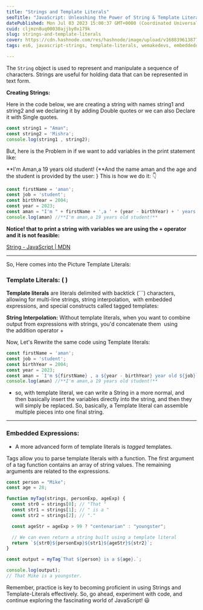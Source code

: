 ```yaml
---
title: "Strings and Template Literals"
seoTitle: "JavaScript: Unleashing the Power of String & Template Literals"
datePublished: Mon Jul 03 2023 15:00:37 GMT+0000 (Coordinated Universal Time)
cuid: cljmzn8uq00030ajjby0x179k
slug: strings-and-template-literals
cover: https://cdn.hashnode.com/res/hashnode/image/upload/v1688396138772/23d109ea-45c3-41b0-b616-4138c90d3041.jpeg
tags: es6, javascript-strings, template-literals, wemakedevs, embeddedexpressions

---
```


The `String` object is used to represent and manipulate a sequence of characters. Strings are useful for holding data that can be represented in text form.

**Creating Strings:**

Here in the code below, we are creating a string with names string1 and string2 and we declaring it by adding Double quotes or we can also Declare it with Single quotes.

```jsx
const string1 = "Aman"; 
const string2 = 'Mishra';  
console.log(string1 , string2);
```

But, here is the Problem in if we want to add variables in the print statement like:

\*\*I'm Aman,a 19 years old student! {\*\*And the name aman and the age and the student is provided by the user: } This is how we do it: 👇

```jsx
const firstName = 'aman';
const job = 'student';
const birthYear = 2004;
const year = 2023;
const aman = "I'm " + firstName + ',a ' + (year - birthYear) + ' years old '  + job+ '!'
console.log(aman) //**I'm aman,a 19 years old student!**
```

**Notice! that to print a string with variables we are using the + operator and it is not feasible:**

[String - JavaScript | MDN](https://developer.mozilla.org/en-US/docs/Web/JavaScript/Reference/Global_Objects/String)

---

So, Here comes into the Picture Template Literals:

### Template Literals: ( )

**Template literals** are literals delimited with backtick (\`\`\`) characters, allowing for multi-line strings, string interpolation,  with embedded expressions, and special constructs called tagged templates:

**String Interpolation:** Without template literals, when you want to combine output from expressions with strings, you'd concatenate them  using the addition operator +

Now, Let's Rewrite the same code using Template literals:

```jsx
const firstName = 'aman';
const job = 'student';
const birthYear = 2004;
const year = 2023;
const aman = `I'm ${firstName} , a ${year - birthYear} year old ${job}`
console.log(aman) //**I'm aman,a 19 years old student!**
```

* so, with template literal, we can write a String in a more normal, and then basically insert the variables directly into the string, and then they will simply be replaced. So, basically, a Template literal can assemble multiple pieces into one final string.
    

---

### Embedded Expressions:

* A more advanced form of template literals is *tagged* templates.
    

Tags allow you to parse template literals with a function. The first argument of a tag function contains an array of string values. The remaining arguments are related to the expressions.

```jsx
const person = "Mike";
const age = 28;

function myTag(strings, personExp, ageExp) {
  const str0 = strings[0]; // "That "
  const str1 = strings[1]; // " is a "
  const str2 = strings[2]; // "."

  const ageStr = ageExp > 99 ? "centenarian" : "youngster";

  // We can even return a string built using a template literal
  return `${str0}${personExp}${str1}${ageStr}${str2}`;
}

const output = myTag`That ${person} is a ${age}.`;

console.log(output);
// That Mike is a youngster.
```

Remember, practice is key to becoming proficient in using Strings and Template-Literals effectively. So, go ahead, experiment with code, and continue exploring the fascinating world of JavaScript! 😃